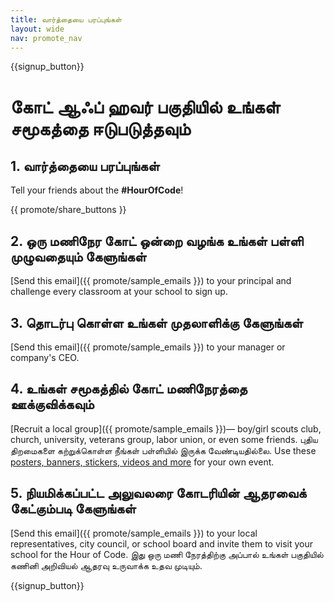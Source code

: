 ```yaml
---
title: வார்த்தையை பரப்புங்கள்
layout: wide
nav: promote_nav
---
```


{{signup_button}}

# கோட் ஆஃப் ஹவர் பகுதியில் உங்கள் சமூகத்தை ஈடுபடுத்தவும்

## 1. வார்த்தையை பரப்புங்கள்

Tell your friends about the **#HourOfCode**!

{{ promote/share_buttons }}

## 2. ஒரு மணிநேர கோட் ஒன்றை வழங்க உங்கள் பள்ளி முழுவதையும் கேளுங்கள்

[Send this email]({{ promote/sample_emails }}) to your principal and challenge every classroom at your school to sign up.

## 3. தொடர்பு கொள்ள உங்கள் முதலாளிக்கு கேளுங்கள்

[Send this email]({{ promote/sample_emails }}) to your manager or company's CEO.

## 4. உங்கள் சமூகத்தில் கோட் மணிநேரத்தை ஊக்குவிக்கவும்

[Recruit a local group]({{ promote/sample_emails }})— boy/girl scouts club, church, university, veterans group, labor union, or even some friends. புதிய திறமைகளை கற்றுக்கொள்ள நீங்கள் பள்ளியில் இருக்க வேண்டியதில்லை. Use these [posters, banners, stickers, videos and more](/promote/resources) for your own event.

## 5. நியமிக்கப்பட்ட அலுவலரை கோடரியின் ஆதரவைக் கேட்கும்படி கேளுங்கள்

[Send this email]({{ promote/sample_emails }}) to your local representatives, city council, or school board and invite them to visit your school for the Hour of Code. இது ஒரு மணி நேரத்திற்கு அப்பால் உங்கள் பகுதியில் கணினி அறிவியல் ஆதரவு உருவாக்க உதவ முடியும்.

{{signup_button}}